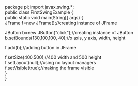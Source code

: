package pi;
import javax.swing.*;  
public class FirstSwingExample {  
public static void main(String[] args) {  
JFrame f=new JFrame();//creating instance of JFrame  
          
JButton b=new JButton("click");//creating instance of JButton  
b.setBounds(130,100,100, 40);//x axis, y axis, width, height  
          
f.add(b);//adding button in JFrame  
          
f.setSize(400,500);//400 width and 500 height  
f.setLayout(null);//using no layout managers  
f.setVisible(true);//making the frame visible  
}  
} 
